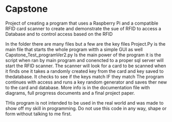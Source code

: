 # Capstone
Project of creating a program that uses a Raspberry Pi and a compatible RFID card scanner to create and demonstrate the sue of RFID to access a Database and to control access based on the RFID


In the folder there are many files but a few are the key files
Project.Py is the main file that starts the whole program witth a simple GUI as well
Capstone_Test_programVer2.py Is the main power of the program it is the script when ran by main program and conencted to a proper sql server will start the RFID scanner. 
The scanner will look for a card to be scanned when it finds one it takes a randomly created key from the card and key saved to thedatabase.  It checks to see if the keys match
IF they match The program continues with access and runs a key random generator and saves ther new to the card and database.
More info is in the documentation file with diagrams, full progrress documents and a final project paper.

THis program is not intended to be used in the real world and was made to show off my skill in programming.
Do not use this code in any way, shape or form without talking to me first.


